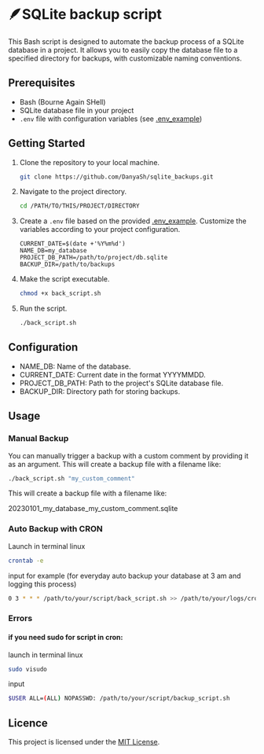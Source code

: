 # 🪶SQLite backup script
This Bash script is designed to automate the backup process of a SQLite database in a project. It allows you to easily copy the database file to a specified directory for backups, with customizable naming conventions.

## Prerequisites

- Bash (Bourne Again SHell)
- SQLite database file in your project
- `.env` file with configuration variables (see [.env_example](.env_example))

## Getting Started

1. Clone the repository to your local machine.

   ```bash
   git clone https://github.com/DanyaSh/sqlite_backups.git
   ```
2. Navigate to the project directory.

   ```bash
   cd /PATH/TO/THIS/PROJECT/DIRECTORY
   ```
3. Create a `.env` file based on the provided [.env_example](.env_example). Customize the variables according to your project configuration.

   ```plaintext
   CURRENT_DATE=$(date +'%Y%m%d')
   NAME_DB=my_database
   PROJECT_DB_PATH=/path/to/project/db.sqlite
   BACKUP_DIR=/path/to/backups
   ```
4. Make the script executable.

   ```bash
   chmod +x back_script.sh
   ```
5. Run the script.

   ```bash
   ./back_script.sh
   ```
## Configuration

- NAME_DB: Name of the database.
- CURRENT_DATE: Current date in the format YYYYMMDD.
- PROJECT_DB_PATH: Path to the project's SQLite database file.
- BACKUP_DIR: Directory path for storing backups.

## Usage
### Manual Backup

You can manually trigger a backup with a custom comment by providing it as an argument. This will create a backup file with a filename like:


   ```bash
   ./back_script.sh "my_custom_comment"
   ```
This will create a backup file with a filename like:

20230101_my_database_my_custom_comment.sqlite

### Auto Backup with CRON

Launch in terminal linux

   ```bash
   crontab -e
   ```

input for example (for everyday auto backup your database at 3 am and logging this process)

   ```bash
   0 3 * * * /path/to/your/script/back_script.sh >> /path/to/your/logs/cron.log 2>&1
   ```

### Errors

#### if you need sudo for script in cron:
launch in terminal linux

   ```bash
   sudo visudo
   ```

input

   ```bash
   $USER ALL=(ALL) NOPASSWD: /path/to/your/script/backup_script.sh
   ```

## Licence

   This project is licensed under the [MIT License](LICENSE).